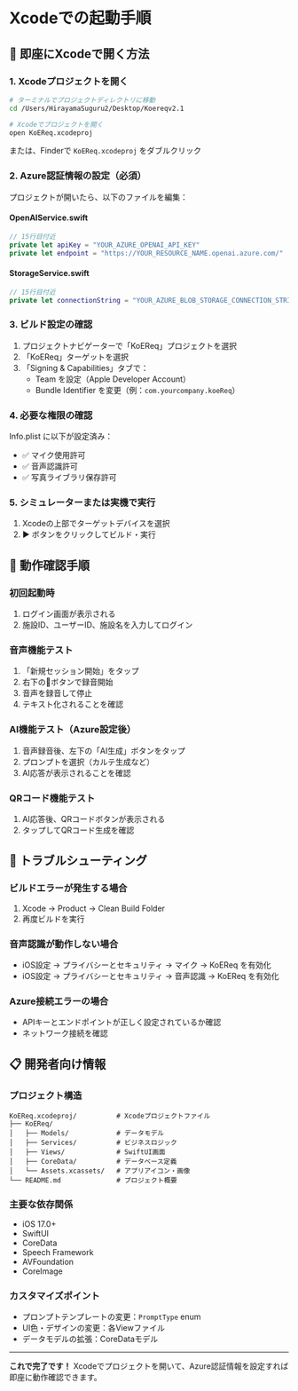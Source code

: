 # Xcodeでの起動手順

## 🚀 即座にXcodeで開く方法

### 1. Xcodeプロジェクトを開く
```bash
# ターミナルでプロジェクトディレクトリに移動
cd /Users/HirayamaSuguru2/Desktop/Koereqv2.1

# Xcodeでプロジェクトを開く
open KoEReq.xcodeproj
```

または、Finderで `KoEReq.xcodeproj` をダブルクリック

### 2. Azure認証情報の設定（必須）

プロジェクトが開いたら、以下のファイルを編集：

#### OpenAIService.swift
```swift
// 15行目付近
private let apiKey = "YOUR_AZURE_OPENAI_API_KEY"
private let endpoint = "https://YOUR_RESOURCE_NAME.openai.azure.com/"
```

#### StorageService.swift  
```swift
// 15行目付近
private let connectionString = "YOUR_AZURE_BLOB_STORAGE_CONNECTION_STRING"
```

### 3. ビルド設定の確認

1. プロジェクトナビゲーターで「KoEReq」プロジェクトを選択
2. 「KoEReq」ターゲットを選択
3. 「Signing & Capabilities」タブで：
   - Team を設定（Apple Developer Account）
   - Bundle Identifier を変更（例：`com.yourcompany.koeReq`）

### 4. 必要な権限の確認

Info.plist に以下が設定済み：
- ✅ マイク使用許可
- ✅ 音声認識許可  
- ✅ 写真ライブラリ保存許可

### 5. シミュレーターまたは実機で実行

1. Xcodeの上部でターゲットデバイスを選択
2. ▶️ ボタンをクリックしてビルド・実行

## 📱 動作確認手順

### 初回起動時
1. ログイン画面が表示される
2. 施設ID、ユーザーID、施設名を入力してログイン

### 音声機能テスト
1. 「新規セッション開始」をタップ
2. 右下の🎤ボタンで録音開始
3. 音声を録音して停止
4. テキスト化されることを確認

### AI機能テスト（Azure設定後）
1. 音声録音後、左下の「AI生成」ボタンをタップ
2. プロンプトを選択（カルテ生成など）
3. AI応答が表示されることを確認

### QRコード機能テスト
1. AI応答後、QRコードボタンが表示される
2. タップしてQRコード生成を確認

## 🔧 トラブルシューティング

### ビルドエラーが発生する場合
1. Xcode → Product → Clean Build Folder
2. 再度ビルドを実行

### 音声認識が動作しない場合
- iOS設定 → プライバシーとセキュリティ → マイク → KoEReq を有効化
- iOS設定 → プライバシーとセキュリティ → 音声認識 → KoEReq を有効化

### Azure接続エラーの場合
- APIキーとエンドポイントが正しく設定されているか確認
- ネットワーク接続を確認

## 📋 開発者向け情報

### プロジェクト構造
```
KoEReq.xcodeproj/          # Xcodeプロジェクトファイル
├── KoEReq/
│   ├── Models/            # データモデル
│   ├── Services/          # ビジネスロジック
│   ├── Views/             # SwiftUI画面
│   ├── CoreData/          # データベース定義
│   └── Assets.xcassets/   # アプリアイコン・画像
└── README.md              # プロジェクト概要
```

### 主要な依存関係
- iOS 17.0+
- SwiftUI
- CoreData
- Speech Framework
- AVFoundation
- CoreImage

### カスタマイズポイント
- プロンプトテンプレートの変更：`PromptType` enum
- UI色・デザインの変更：各Viewファイル
- データモデルの拡張：CoreDataモデル

---

**これで完了です！** Xcodeでプロジェクトを開いて、Azure認証情報を設定すれば即座に動作確認できます。
